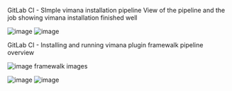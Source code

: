 
GitLab CI - SImple vimana installation pipeline
View of the pipeline and the job showing vimana installation finished well

![image](https://github.com/user-attachments/assets/7512bef2-244e-4ef4-9379-e06f2097a727)
![image](https://github.com/user-attachments/assets/8b7d717f-aa47-406f-b692-f2f933a5bd39)

GitLab CI - Installing and running vimana plugin framewalk
pipeline overview

![image](https://github.com/user-attachments/assets/ec3ea405-20c9-407b-b9ce-0d480dcdf899)
framewalk images

![image](https://github.com/user-attachments/assets/f5f70d0e-d1fb-49ba-8fe4-ff4888251068)
![image](https://github.com/user-attachments/assets/cccfe374-f794-4d31-8562-bd3849cae749)

